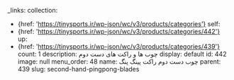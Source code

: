 _links:
  collection:
  - {href: 'https://tinysports.ir/wp-json/wc/v3/products/categories'}
  self:
  - {href: 'https://tinysports.ir/wp-json/wc/v3/products/categories/442'}
  up:
  - {href: 'https://tinysports.ir/wp-json/wc/v3/products/categories/439'}
count: 1
description: چوب ها و راکت های دست دوم
display: default
id: 442
image: null
menu_order: 48
name: چوب دست دوم راکت پینگ پنگ
parent: 439
slug: second-hand-pingpong-blades
